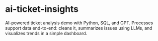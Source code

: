# ai-ticket-insights
AI-powered ticket analysis demo with Python, SQL, and GPT. Processes support data end-to-end: cleans it, summarizes issues using LLMs, and visualizes trends in a simple dashboard.

